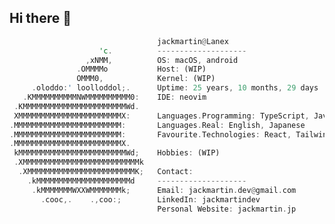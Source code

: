 ## Hi there 👋

```rust
                                 jackmartin@Lanex
                    'c.          --------------------
                 ,xNMM,          OS: macOS, android
               .OMMMMo           Host: (WIP)
               OMMM0,            Kernel: (WIP)
     .oloddo:' loolloddol;.      Uptime: 25 years, 10 months, 29 days
   .KMMMMMMMMMMNWMMMMMMMMMM0:    IDE: neovim
 .KMMMMMMMMMMMMMMMMMMMMMMMWd.    
 XMMMMMMMMMMMMMMMMMMMMMMMX:      Languages.Programming: TypeScript, JavaScript, Python, Rust, HTML, CSS
.MMMMMMMMMMMMMMMMMMMMMMMM:       Languages.Real: English, Japanese
.MMMMMMMMMMMMMMMMMMMMMMMM:       Favourite.Technologies: React, Tailwind, Nextjs, Docker, Neovim, Tauri
.MMMMMMMMMMMMMMMMMMMMMMMMX.      
 kMMMMMMMMMMMMMMMMMMMMMMMMWd;    Hobbies: (WIP)
 .XMMMMMMMMMMMMMMMMMMMMMMMMMMk   
  .XMMMMMMMMMMMMMMMMMMMMMMMMK;   Contact:
    .kMMMMMMMMMMMMMMMMMMMMMd     --------------------
     .kMMMMMMMWXXWMMMMMMMk;      Email: jackmartin.dev@gmail.com
       .cooc,.    .,coo:;        LinkedIn: jackmartindev
                                 Personal Website: jackmartin.jp
```


<!--
**JackMartinDev/JackMartinDev** is a ✨ _special_ ✨ repository because its `README.md` (this file) appears on your GitHub profile.

Here are some ideas to get you started:

- 🔭 I’m currently working on ...
- 🌱 I’m currently learning ...
- 👯 I’m looking to collaborate on ...
- 🤔 I’m looking for help with ...
- 💬 Ask me about ...
- 📫 How to reach me: ...
- 😄 Pronouns: ...
- ⚡ Fun fact: ...
-->
